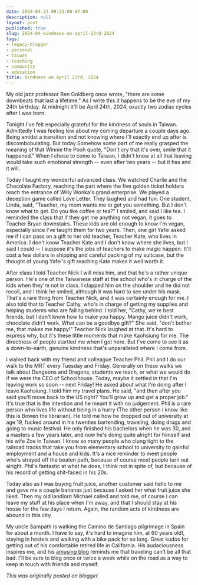 ```yaml
---
date: 2024-04-23 09:33:00-07:00
description: null
layout: post
published: true
slug: 2024-04-kindness-on-april-23rd-2024
tags:
- legacy-blogger
- personal
- taiwan
- teaching
- community
- education
title: Kindness on April 23rd, 2024
---
```




My old jazz professor Ben Goldberg once wrote, "there are some downbeats that last a lifetime." As I write this it happens to be the eve of my 24th birthday. At midnight it'll be April 24th, 2024, exactly two zodiac cycles after I was born.   
  
Tonight I've felt especially grateful for the kindness of souls in Taiwan. Admittedly I was feeling low about my coming departure a couple days ago. Being amidst a transition and not knowing where I'll exactly end up after is discombobulating. But today Somehow some part of me really grasped the meaning of that Winnie the Pooh quote, "Don't cry that it's over, smile that it happened." When I chose to come to Taiwan, I didn't know at all that leaving would take such emotional strength -- even after two years -- but it has and it will.  
  
Today I taught my wonderful advanced class. We watched Charlie and the Chocolate Factory, reaching the part where the five golden ticket holders reach the entrance of Willy Wonka's grand enterprise. We played a deception game called Love Letter. They laughed and had fun. One student, Linda, said, "Teacher, my mom wants me to get you something. But I don't know what to get. Do you like coffee or tea?" I smiled, and said I like tea. I reminded the class that if they get me anything not vegan, it goes to Teacher Bryan downstairs. These kids are old enough to know I'm vegan, especially since I've taught them for two years. Then, one girl Yafei asked me if I can pass on a gift to her old teacher, Teacher Kate, who lives in America. I don't know Teacher Kate and I don't know where she lives, but I said I could -- I suppose it's the jobs of teachers to make magic happen. It'll cost a few dollars in shipping and careful packing of my suitcase, but the thought of young Yafei's gift reaching Kate makes it well worth it.

After class I told Teacher Nick I will miss him, and that he's a rather unique person. He's one of the Taiwanese staff at the school who's in charge of the kids when they're not in class. I clapped him on the shoulder and he did not recoil, and I think he smiled, although it was hard to see under his mask. That's a rare thing from Teacher Nick, and it was certainly enough for me. I also told that to Teacher Cathy, who's in charge of getting my supplies and helping students who are falling behind. I told her, "Cathy, we're best friends, but I don't know how to make you happy. Mango juice didn't work, chocolate didn't work. What can be a goodbye gift?" She said, "don't bother me, that makes me happy!" Teacher Nick laughed at that. It's hard to express why, but it's these little moments that make Kaohsiung for me. The directness of people startled me when I got here. But I've come to see it as a down-to-earth, genuine kindness that's unparalleled where I come from.   
  
I walked back with my friend and colleague Teacher Phil. Phil and I do our walk to the MRT every Tuesday and Friday. Generally on these walks we talk about Dungeons and Dragons, students we teach, or what we would do if we were the CEO of Schoolhouse. Today, maybe it settled in that I'm leaving work so soon -- next Friday! He asked about what I'm doing after I leave Kaohsiung. I told him my travel plans. He said, "and then after you said you'll move back to the US right? You'll grow up and get a proper job." It's true that is the intention and he meant it with no judgement. Phil is a rare person who lives life without being in a hurry (The other person I know like this is Bowen the librarian). He told me how he dropped out of university at age 19, fucked around in his twenties bartending, traveling, doing drugs and going to music festival. He only finished his bachelors when he was 30, and a masters a few years later, and now he's doing quite alright for himself and his wife Zoe in Taiwan. I know so many people who clung tight to the railroad tracks that take you from elementary school to university to gainful employment and a house and kids. It's a nice reminder to meet people who's strayed off the beaten path, because of course most people turn out alright. Phil's fantastic at what he does, I think not in spite of, but because of his record of getting shit-faced in his 20s.   
  
Today also as I was buying fruit juice, another customer said hello to me and gave me a couple bananas just because I asked her what fruit juice she liked. Then my old landlord Michael called and told me, of course I can leave my stuff at his place when I'm away, and that I should stay at his house for the few days I return. Again, the random acts of kindness are abound in this city.  
  
My uncle Sampath is walking the Camino de Santiago pilgrimage in Spain for about a month. I have to say, it's hard to imagine him, at 60 years old!, staying in hostels and walking with a bike pack for so long. Great kudos for getting out of his comfortable retired life in California. His audaciousness inspires me, and his [amusing blog](https://samcamino.wordpress.com/) reminds me that traveling can't be all that bad. I'll be sure to blog once or twice a week while on the road as a way to keep in touch with friends and myself.   

*This was originally posted on blogger.*
